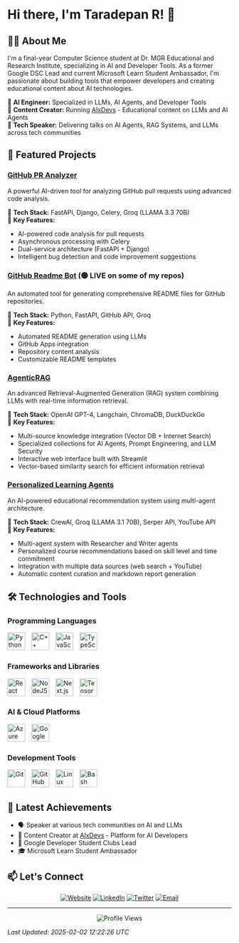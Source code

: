# Hi there, I'm Taradepan R! 👋

## 👨‍💻 About Me
I'm a final-year Computer Science student at Dr. MGR Educational and Research Institute, specializing in AI and Developer Tools. As a former Google DSC Lead and current Microsoft Learn Student Ambassador, I'm passionate about building tools that empower developers and creating educational content about AI technologies.

🔹 **AI Engineer:** Specialized in LLMs, AI Agents, and Developer Tools  
🔹 **Content Creator:** Running [AIxDevs](https://linktr.ee/aixdevs) - Educational content on LLMs and AI Agents  
🔹 **Tech Speaker:** Delivering talks on AI Agents, RAG Systems, and LLMs across tech communities

## 🚀 Featured Projects

### [GitHub PR Analyzer](https://github.com/taradepan/github-pr-analyzer)
A powerful AI-driven tool for analyzing GitHub pull requests using advanced code analysis.

🔹 **Tech Stack:** FastAPI, Django, Celery, Groq (LLAMA 3.3 70B)  
🔹 **Key Features:**
  - AI-powered code analysis for pull requests
  - Asynchronous processing with Celery
  - Dual-service architecture (FastAPI + Django)
  - Intelligent bug detection and code improvement suggestions

### [GitHub Readme Bot](https://github.com/taradepan/github-readme-bot) (🟢 LIVE on some of my repos)
An automated tool for generating comprehensive README files for GitHub repositories. 

🔹 **Tech Stack:** Python, FastAPI, GitHub API, Groq  
🔹 **Key Features:**
  - Automated README generation using LLMs
  - GitHub Apps integration
  - Repository content analysis
  - Customizable README templates

### [AgenticRAG](https://github.com/taradepan/AgenticRAG)  
An advanced Retrieval-Augmented Generation (RAG) system combining LLMs with real-time information retrieval.

🔹 **Tech Stack:** OpenAI GPT-4, Langchain, ChromaDB, DuckDuckGo  
🔹 **Key Features:**
  - Multi-source knowledge integration (Vector DB + Internet Search)
  - Specialized collections for AI Agents, Prompt Engineering, and LLM Security
  - Interactive web interface built with Streamlit
  - Vector-based similarity search for efficient information retrieval

### [Personalized Learning Agents](https://github.com/taradepan/AI_Education_agent)
An AI-powered educational recommendation system using multi-agent architecture.

🔹 **Tech Stack:** CrewAI, Groq (LLAMA 3.1 70B), Serper API, YouTube API  
🔹 **Key Features:**
  - Multi-agent system with Researcher and Writer agents
  - Personalized course recommendations based on skill level and time commitment
  - Integration with multiple data sources (web search + YouTube)
  - Automatic content curation and markdown report generation

## 🛠️ Technologies and Tools

### Programming Languages
<p>
  <img src="https://cdn.jsdelivr.net/gh/devicons/devicon/icons/python/python-plain.svg" alt="Python" width="40px" style="margin-right:10px;" />
  <img src="https://cdn.jsdelivr.net/gh/devicons/devicon/icons/cplusplus/cplusplus-line.svg" alt="C++" width="40px" style="margin-right:10px;" />
  <img src="https://cdn.jsdelivr.net/gh/devicons/devicon/icons/javascript/javascript-plain.svg" alt="JavaScript" width="40px" style="margin-right:10px;" />
  <img src="https://cdn.jsdelivr.net/gh/devicons/devicon/icons/typescript/typescript-plain.svg" alt="TypeScript" width="40px" style="margin-right:10px;" />
</p>

### Frameworks and Libraries
<p>
  <img src="https://cdn.jsdelivr.net/gh/devicons/devicon/icons/react/react-original.svg" alt="React" width="40px" style="margin-right:10px;" />
  <img src="https://cdn.jsdelivr.net/gh/devicons/devicon/icons/nodejs/nodejs-original.svg" alt="NodeJS" width="40px" style="margin-right:10px;" />
  <img src="https://cdn.jsdelivr.net/gh/devicons/devicon/icons/nextjs/nextjs-original.svg" alt="Next.js" width="40px" style="margin-right:10px;" />
  <img src="https://cdn.jsdelivr.net/gh/devicons/devicon/icons/tensorflow/tensorflow-original.svg" alt="TensorFlow" width="40px" style="margin-right:10px;" />
</p>

### AI & Cloud Platforms
<p>
  <img src="https://cdn.jsdelivr.net/gh/devicons/devicon/icons/azure/azure-original.svg" alt="Azure" width="40px" style="margin-right:10px;" />
  <img src="https://cdn.jsdelivr.net/gh/devicons/devicon/icons/googlecloud/googlecloud-original.svg" alt="Google Cloud" width="40px" style="margin-right:10px;" />
</p>

### Development Tools
<p>
  <img src="https://cdn.jsdelivr.net/gh/devicons/devicon/icons/git/git-original.svg" alt="Git" width="40px" style="margin-right:10px;" />
  <img src="https://cdn.jsdelivr.net/gh/devicons/devicon/icons/github/github-original.svg" alt="GitHub" width="40px" style="margin-right:10px;" />
  <img src="https://cdn.jsdelivr.net/gh/devicons/devicon/icons/linux/linux-original.svg" alt="Linux" width="40px" style="margin-right:10px;" />
  <img src="https://cdn.jsdelivr.net/gh/devicons/devicon/icons/bash/bash-original.svg" alt="Bash" width="40px" style="margin-right:10px;" />
</p>

## 🌟 Latest Achievements
- 🗣️ Speaker at various tech communities on AI and LLMs
- 📱 Content Creator at [AIxDevs](https://linktr.ee/aixdevs) - Platform for AI Developers
- 👥 Google Developer Student Clubs Lead
- 🎓 Microsoft Learn Student Ambassador

## 📫 Let's Connect

<div align="center">
  <a href="https://taradepan.me/" target="_blank"><img src="https://img.shields.io/badge/Website-4285F4?style=for-the-badge&logo=google-chrome&logoColor=white" alt="Website" /></a>
  <a href="https://linkedin.com/in/taradepan-r" target="_blank"><img src="https://img.shields.io/badge/LinkedIn-0A66C2?style=for-the-badge&logo=linkedin&logoColor=white" alt="LinkedIn" /></a>
  <a href="https://x.com/TaradepanR" target="_blank"><img src="https://img.shields.io/badge/Twitter-1DA1F2?style=for-the-badge&logo=twitter&logoColor=white" alt="Twitter" /></a>
  <a href="mailto:hi@taradepan.me" target="_blank"><img src="https://img.shields.io/badge/Email-D14836?style=for-the-badge&logo=gmail&logoColor=white" alt="Email" /></a>
</div>

---

<div align="center">
  <img src="https://komarev.com/ghpvc/?username=taradepan&style=flat-square&color=blue" alt="Profile Views" />
</div>

*Last Updated: 2025-02-02 12:22:26 UTC*
